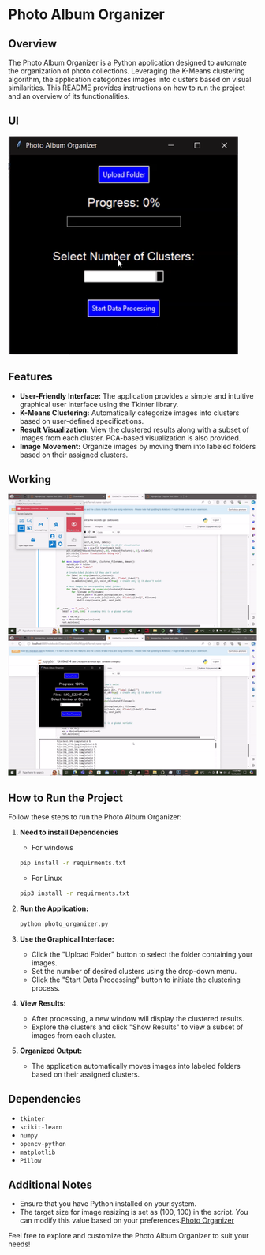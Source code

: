 # Photo Album Organizer

## Overview

The Photo Album Organizer is a Python application designed to automate the organization of photo collections. Leveraging the K-Means clustering algorithm, the application categorizes images into clusters based on visual similarities. This README provides instructions on how to run the project and an overview of its functionalities.

## UI 
![](Image.png) 

## Features

- **User-Friendly Interface:** The application provides a simple and intuitive graphical user interface using the Tkinter library.
- **K-Means Clustering:** Automatically categorize images into clusters based on user-defined specifications.
- **Result Visualization:** View the clustered results along with a subset of images from each cluster. PCA-based visualization is also provided.
- **Image Movement:** Organize images by moving them into labeled folders based on their assigned clusters.

## Working 
![part1](part1.gif)
![part2](part2.gif)

## How to Run the Project

Follow these steps to run the Photo Album Organizer:

1. **Need to install Dependencies**
    - For windows 
    ```bash
    pip install -r requirments.txt    
    ```
    - For Linux 
    ```bash
    pip3 install -r requirments.txt
    ```
    

2. **Run the Application:**
   ```bash
   python photo_organizer.py
   ```

3. **Use the Graphical Interface:**
   - Click the "Upload Folder" button to select the folder containing your images.
   - Set the number of desired clusters using the drop-down menu.
   - Click the "Start Data Processing" button to initiate the clustering process.

4. **View Results:**
   - After processing, a new window will display the clustered results.
   - Explore the clusters and click "Show Results" to view a subset of images from each cluster.

5. **Organized Output:**
   - The application automatically moves images into labeled folders based on their assigned clusters.

## Dependencies

- `tkinter`
- `scikit-learn`
- `numpy`
- `opencv-python`
- `matplotlib`
- `Pillow`

## Additional Notes

- Ensure that you have Python installed on your system.
- The target size for image resizing is set as (100, 100) in the script. You can modify this value based on your preferences.[Photo Organizer](#Target-Images)


Feel free to explore and customize the Photo Album Organizer to suit your needs!